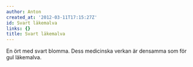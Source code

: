 ```yaml
---
author: Anton
created_at: '2012-03-11T17:15:27Z'
id: Svart läkemalva
links: {}
title: Svart läkemalva
---
```


En ört med svart blomma. Dess medicinska verkan är densamma som för gul läkemalva.
